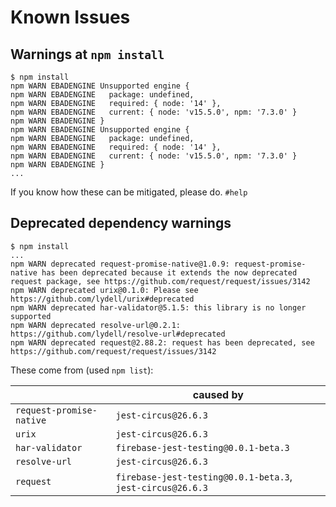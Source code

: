 # Known Issues

## Warnings at `npm install`

```
$ npm install
npm WARN EBADENGINE Unsupported engine {
npm WARN EBADENGINE   package: undefined,
npm WARN EBADENGINE   required: { node: '14' },
npm WARN EBADENGINE   current: { node: 'v15.5.0', npm: '7.3.0' }
npm WARN EBADENGINE }
npm WARN EBADENGINE Unsupported engine {
npm WARN EBADENGINE   package: undefined,
npm WARN EBADENGINE   required: { node: '14' },
npm WARN EBADENGINE   current: { node: 'v15.5.0', npm: '7.3.0' }
npm WARN EBADENGINE }
...
```

If you know how these can be mitigated, please do. `#help` 

## Deprecated dependency warnings

```
$ npm install
...
npm WARN deprecated request-promise-native@1.0.9: request-promise-native has been deprecated because it extends the now deprecated request package, see https://github.com/request/request/issues/3142
npm WARN deprecated urix@0.1.0: Please see https://github.com/lydell/urix#deprecated
npm WARN deprecated har-validator@5.1.5: this library is no longer supported
npm WARN deprecated resolve-url@0.2.1: https://github.com/lydell/resolve-url#deprecated
npm WARN deprecated request@2.88.2: request has been deprecated, see https://github.com/request/request/issues/3142
```

These come from (used `npm list`):

||caused by|
|---|---|
|`request-promise-native`|`jest-circus@26.6.3`|
|`urix`|`jest-circus@26.6.3`|
|`har-validator`|`firebase-jest-testing@0.0.1-beta.3`|
|`resolve-url`|`jest-circus@26.6.3`|
|`request`|`firebase-jest-testing@0.0.1-beta.3`, `jest-circus@26.6.3`|

